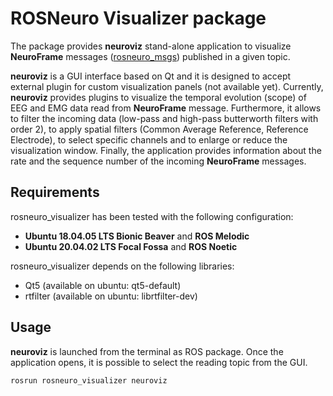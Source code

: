 # ROSNeuro Visualizer package

The package provides **neuroviz** stand-alone application to visualize **NeuroFrame** messages ([rosneuro_msgs](https://github.com/rosneuro/rosneuro_msgs)) published in a given topic. 

**neuroviz** is a GUI interface based on Qt and it is designed to accept external plugin for custom visualization panels (not available yet). Currently, **neuroviz** provides plugins to visualize the temporal evolution (scope) of EEG and EMG data read from **NeuroFrame** message. Furthermore, it allows to filter the incoming data (low-pass and high-pass butterworth filters with order 2), to apply spatial filters (Common Average Reference, Reference Electrode), to select specific channels and to enlarge or reduce the visualization window. Finally, the application provides information about the rate and the sequence number of the incoming **NeuroFrame** messages.

## Requirements
rosneuro_visualizer has been tested with the following configuration:
- **Ubuntu 18.04.05 LTS Bionic Beaver** and **ROS Melodic**
- **Ubuntu 20.04.02 LTS Focal Fossa** and **ROS Noetic**

rosneuro_visualizer depends on the following libraries:
- Qt5 (available on ubuntu: qt5-default)
- rtfilter (available on ubuntu: librtfilter-dev) 

## Usage
**neuroviz** is launched from the terminal as ROS package. Once the application opens, it is possible to select the reading topic from the GUI.
```
rosrun rosneuro_visualizer neuroviz
```
